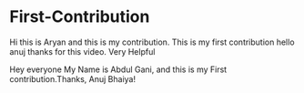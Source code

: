 # First-Contribution
Hi this is Aryan and this is my contribution.
This is my first contribution
hello anuj thanks for this video. Very Helpful

Hey everyone My Name is Abdul Gani, and this is my First contribution.Thanks, Anuj Bhaiya!
